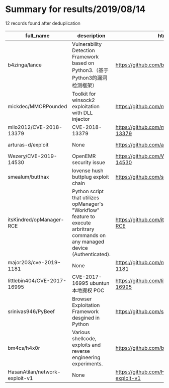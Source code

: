 
# Summary for results/2019/08/14
    
12 records found after deduplication

| full_name | description | html_url | matched_list | matched_count | pushed_at | size | stargazers_count | language | forks_count |
|--------------------------------|----------------------------------------------------------------------------------------------------------------------------------|---------------------------------------------------|----------------------------------|-----------------|---------------------------|--------|--------------------|------------|---------------|
| b4zinga/lance | Vulnerability Detection Framework based on Python3.（基于Python3的漏洞检测框架） | https://github.com/b4zinga/lance | ['exploit', 'vulnerability poc'] | 2 | 2019-08-14 10:28:50+00:00 | 363 | 25 | Python | 12 |
| mickdec/MMORPounded | Toolkit for winsock2 exploitation with DLL injector | https://github.com/mickdec/MMORPounded | ['exploit'] | 1 | 2019-08-14 12:10:26+00:00 | 32252 | 0 | C++ | 0 |
| milo2012/CVE-2018-13379 | CVE-2018-13379 | https://github.com/milo2012/CVE-2018-13379 | ['cve-2'] | 1 | 2019-08-14 08:40:25+00:00 | 5 | 232 | Python | 83 |
| arturas-d/exploit | None | https://github.com/arturas-d/exploit | ['exploit'] | 1 | 2019-08-14 11:05:20+00:00 | 8937 | 0 | | 0 |
| Wezery/CVE-2019-14530 | OpenEMR security issue | https://github.com/Wezery/CVE-2019-14530 | ['cve-2'] | 1 | 2019-08-14 01:32:27+00:00 | 500 | 0 | | 0 |
| smealum/butthax | lovense hush buttplug exploit chain | https://github.com/smealum/butthax | ['exploit'] | 1 | 2019-08-14 23:41:05+00:00 | 21 | 188 | Assembly | 12 |
| itsKindred/opManager-RCE | Python script that utilizes opManager's "Workflow" feature to execute arbritrary commands on any managed device (Authenticated). | https://github.com/itsKindred/opManager-RCE | ['rce'] | 1 | 2019-08-14 01:47:47+00:00 | 22 | 4 | Python | 4 |
| major203/cve-2019-1181 | None | https://github.com/major203/cve-2019-1181 | ['cve-2'] | 1 | 2019-08-14 03:07:03+00:00 | 0 | 0 | | 0 |
| littlebin404/CVE-2017-16995 | CVE-2017-16995 ubuntun本地提权 POC | https://github.com/littlebin404/CVE-2017-16995 | ['cve poc', 'cve-2'] | 2 | 2019-08-14 08:34:51+00:00 | 4 | 1 | C | 0 |
| srinivas946/PyBeef | Browser Exploitation Framework desgined in Python | https://github.com/srinivas946/PyBeef | ['exploit'] | 1 | 2019-08-14 10:10:06+00:00 | 37 | 4 | Python | 2 |
| bm4cs/h4x0r | Various shellcode, exploits and reverse engineering experiments. | https://github.com/bm4cs/h4x0r | ['exploit', 'shellcode'] | 2 | 2019-08-14 12:00:51+00:00 | 14 | 1 | C | 0 |
| HasanAtilan/network-exploit-v1 | None | https://github.com/HasanAtilan/network-exploit-v1 | ['exploit'] | 1 | 2019-08-14 19:37:27+00:00 | 2 | 0 | C | 0 |
